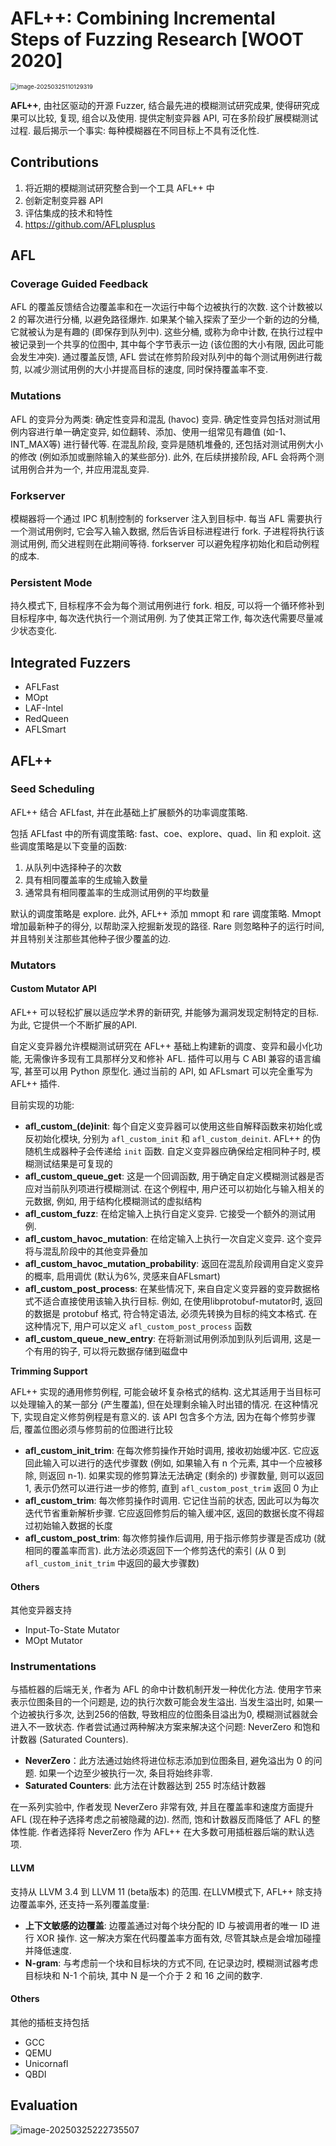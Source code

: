 # AFL++: Combining Incremental Steps of Fuzzing Research [WOOT 2020]

<img src="assets/image-20250325110129319.png" alt="image-20250325110129319" style="zoom: 67%;" />

**AFL++**, 由社区驱动的开源 Fuzzer, 结合最先进的模糊测试研究成果, 使得研究成果可以比较, 复现, 组合以及使用. 提供定制变异器 API, 可在多阶段扩展模糊测试过程. 最后揭示一个事实: 每种模糊器在不同目标上不具有泛化性.



## Contributions

1. 将近期的模糊测试研究整合到一个工具 AFL++ 中
2. 创新定制变异器 API
3. 评估集成的技术和特性
4. https://github.com/AFLplusplus



## AFL

### Coverage Guided Feedback

AFL 的覆盖反馈结合边覆盖率和在一次运行中每个边被执行的次数. 这个计数被以 2 的幂次进行分桶, 以避免路径爆炸. 如果某个输入探索了至少一个新的边的分桶, 它就被认为是有趣的 (即保存到队列中). 这些分桶, 或称为命中计数, 在执行过程中被记录到一个共享的位图中, 其中每个字节表示一边 (该位图的大小有限, 因此可能会发生冲突). 通过覆盖反馈, AFL 尝试在修剪阶段对队列中的每个测试用例进行裁剪, 以减少测试用例的大小并提高目标的速度, 同时保持覆盖率不变. 

### Mutations

AFL 的变异分为两类: 确定性变异和混乱 (havoc) 变异. 确定性变异包括对测试用例内容进行单一确定变异, 如位翻转、添加、使用一组常见有趣值 (如-1、INT_MAX等) 进行替代等. 在混乱阶段, 变异是随机堆叠的, 还包括对测试用例大小的修改 (例如添加或删除输入的某些部分). 此外, 在后续拼接阶段, AFL 会将两个测试用例合并为一个, 并应用混乱变异. 

### Forkserver

模糊器将一个通过 IPC 机制控制的 forkserver 注入到目标中. 每当 AFL 需要执行一个测试用例时, 它会写入输入数据, 然后告诉目标进程进行 fork. 子进程将执行该测试用例, 而父进程则在此期间等待. forkserver 可以避免程序初始化和启动例程的成本.

### Persistent Mode

持久模式下, 目标程序不会为每个测试用例进行 fork. 相反, 可以将一个循环修补到目标程序中, 每次迭代执行一个测试用例. 为了使其正常工作, 每次迭代需要尽量减少状态变化.



## Integrated Fuzzers

+ AFLFast
+ MOpt
+ LAF-Intel
+ RedQueen
+ AFLSmart



## AFL++

### Seed Scheduling

AFL++ 结合 AFLfast, 并在此基础上扩展额外的功率调度策略. 

包括 AFLfast 中的所有调度策略: fast、coe、explore、quad、lin 和 exploit. 这些调度策略是以下变量的函数:

1. 从队列中选择种子的次数
2. 具有相同覆盖率的生成输入数量
3. 通常具有相同覆盖率的生成测试用例的平均数量

默认的调度策略是 explore. 此外, AFL++ 添加 mmopt 和 rare 调度策略. Mmopt 增加最新种子的得分, 以帮助深入挖掘新发现的路径. Rare 则忽略种子的运行时间, 并且特别关注那些其他种子很少覆盖的边.



### Mutators

#### Custom Mutator API

AFL++ 可以轻松扩展以适应学术界的新研究, 并能够为漏洞发现定制特定的目标. 为此, 它提供一个不断扩展的API. 

自定义变异器允许模糊测试研究在 AFL++ 基础上构建新的调度、变异和最小化功能, 无需像许多现有工具那样分叉和修补 AFL. 插件可以用与 C ABI 兼容的语言编写, 甚至可以用 Python 原型化. 通过当前的 API, 如 AFLsmart 可以完全重写为 AFL++ 插件.

目前实现的功能: 

- **afl_custom_(de)init**: 每个自定义变异器可以使用这些自解释函数来初始化或反初始化模块, 分别为 `afl_custom_init` 和 `afl_custom_deinit`. AFL++ 的伪随机生成器种子会传递给 `init` 函数. 自定义变异器应确保给定相同种子时, 模糊测试结果是可复现的
- **afl_custom_queue_get**: 这是一个回调函数, 用于确定自定义模糊测试器是否应对当前队列项进行模糊测试. 在这个例程中, 用户还可以初始化与输入相关的元数据, 例如, 用于结构化模糊测试的虚拟结构
- **afl_custom_fuzz**: 在给定输入上执行自定义变异. 它接受一个额外的测试用例.
- **afl_custom_havoc_mutation**: 在给定输入上执行一次自定义变异. 这个变异将与混乱阶段中的其他变异叠加
- **afl_custom_havoc_mutation_probability**: 返回在混乱阶段调用自定义变异的概率, 启用调优 (默认为6%, 灵感来自AFLsmart)
- **afl_custom_post_process**: 在某些情况下, 来自自定义变异器的变异数据格式不适合直接使用该输入执行目标. 例如, 在使用libprotobuf-mutator时, 返回的数据是 protobuf 格式, 符合特定语法, 必须先转换为目标的纯文本格式. 在这种情况下, 用户可以定义 `afl_custom_post_process` 函数
- **afl_custom_queue_new_entry**: 在将新测试用例添加到队列后调用, 这是一个有用的钩子, 可以将元数据存储到磁盘中

**Trimming Support**

AFL++ 实现的通用修剪例程, 可能会破坏复杂格式的结构. 这尤其适用于当目标可以处理输入的某一部分 (产生覆盖), 但在处理剩余输入时出错的情况. 在这种情况下, 实现自定义修剪例程是有意义的. 该 API 包含多个方法, 因为在每个修剪步骤后, 覆盖位图必须与修剪前的位图进行比较

- **afl_custom_init_trim**: 在每次修剪操作开始时调用, 接收初始缓冲区. 它应返回此输入可以进行的迭代步骤数 (例如, 如果输入有 n 个元素, 其中一个应被移除, 则返回 n-1). 如果实现的修剪算法无法确定 (剩余的) 步骤数量, 则可以返回1, 表示仍然可以进行进一步的修剪, 直到 `afl_custom_post_trim` 返回 0 为止
- **afl_custom_trim**: 每次修剪操作时调用. 它记住当前的状态, 因此可以为每次迭代节省重新解析步骤. 它应返回修剪后的输入缓冲区, 返回的数据长度不得超过初始输入数据的长度
- **afl_custom_post_trim**: 每次修剪操作后调用, 用于指示修剪步骤是否成功 (就相同的覆盖率而言). 此方法必须返回下一个修剪迭代的索引 (从 0 到 `afl_custom_init_trim` 中返回的最大步骤数)



#### Others

其他变异器支持

+ Input-To-State Mutator
+ MOpt Mutator



### Instrumentations

与插桩器的后端无关, 作者为 AFL 的命中计数机制开发一种优化方法. 使用字节来表示位图条目的一个问题是, 边的执行次数可能会发生溢出. 当发生溢出时, 如果一个边被执行多次, 达到256的倍数, 导致相应的位图条目溢出为0, 模糊测试器就会进入不一致状态. 作者尝试通过两种解决方案来解决这个问题: NeverZero 和饱和计数器 (Saturated Counters). 

- **NeverZero**：此方法通过始终将进位标志添加到位图条目, 避免溢出为 0 的问题. 如果一个边至少被执行一次, 条目将始终非零. 
- **Saturated Counters**: 此方法在计数器达到 255 时冻结计数器

在一系列实验中, 作者发现 NeverZero 非常有效, 并且在覆盖率和速度方面提升 AFL (现在种子选择考虑之前被隐藏的边). 然而, 饱和计数器反而降低了 AFL 的整体性能. 作者选择将 NeverZero 作为 AFL++ 在大多数可用插桩器后端的默认选项. 

#### LLVM

支持从 LLVM 3.4 到 LLVM 11 (beta版本) 的范围. 在LLVM模式下, AFL++ 除支持边覆盖率外, 还支持一系列覆盖度量: 

- **上下文敏感的边覆盖**: 边覆盖通过对每个块分配的 ID 与被调用者的唯一 ID 进行 XOR 操作. 这一解决方案在代码覆盖率方面有效, 尽管其缺点是会增加碰撞并降低速度.
- **N-gram**: 与考虑前一个块和目标块的方式不同, 在记录边时, 模糊测试器考虑目标块和 N-1 个前块, 其中 N 是一个介于 2 和 16 之间的数字.



#### Others

其他的插桩支持包括

+ GCC
+ QEMU
+ Unicornafl
+ QBDI



## Evaluation

![image-20250325222735507](assets/image-20250325222735507.png)





